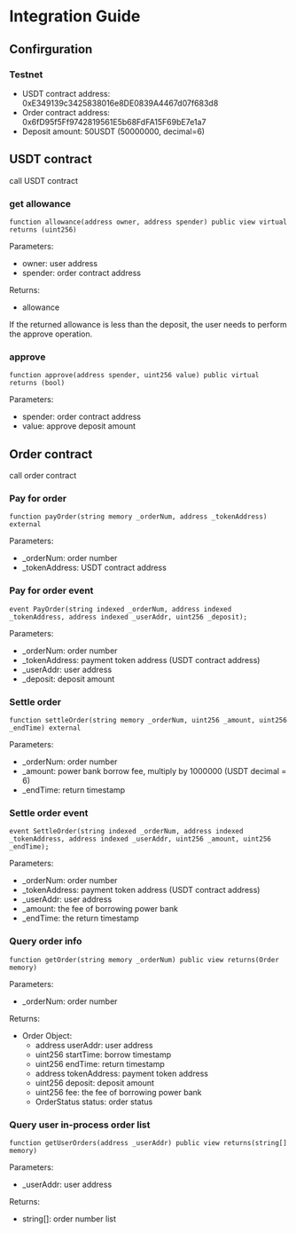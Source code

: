 # Integration Guide

## Confirguration

### Testnet

- USDT contract address: 0xE349139c3425838016e8DE0839A4467d07f683d8
- Order contract address: 0x6fD95f5Ff9742819561E5b68FdFA15F69bE7e1a7
- Deposit amount: 50USDT (50000000, decimal=6)

## USDT contract

call USDT contract

### get allowance

    function allowance(address owner, address spender) public view virtual returns (uint256)

Parameters:
- owner: user address
- spender: order contract address

Returns:
- allowance

If the returned allowance is less than the deposit, the user needs to perform the approve operation.

### approve

    function approve(address spender, uint256 value) public virtual returns (bool)

Parameters:
- spender: order contract address
- value: approve deposit amount

## Order contract

call order contract

### Pay for order

    function payOrder(string memory _orderNum, address _tokenAddress) external

Parameters:
- _orderNum: order number
- _tokenAddress: USDT contract address

### Pay for order event

    event PayOrder(string indexed _orderNum, address indexed _tokenAddress, address indexed _userAddr, uint256 _deposit);

Parameters:
- _orderNum: order number
- _tokenAddress: payment token address (USDT contract address)
- _userAddr: user address
- _deposit: deposit amount

### Settle order

    function settleOrder(string memory _orderNum, uint256 _amount, uint256 _endTime) external

Parameters:
- _orderNum: order number
- _amount: power bank borrow fee, multiply by 1000000 (USDT decimal = 6)
- _endTime: return timestamp

### Settle order event

    event SettleOrder(string indexed _orderNum, address indexed _tokenAddress, address indexed _userAddr, uint256 _amount, uint256 _endTime);

Parameters:
- _orderNum: order number
- _tokenAddress: payment token address (USDT contract address)
- _userAddr: user address
- _amount: the fee of borrowing power bank
- _endTime: the return timestamp

### Query order info

    function getOrder(string memory _orderNum) public view returns(Order memory)

Parameters:
- _orderNum: order number

Returns:
- Order Object:
  - address userAddr: user address
  - uint256 startTime: borrow timestamp
  - uint256 endTime: return timestamp
  - address tokenAddress: payment token address
  - uint256 deposit: deposit amount
  - uint256 fee: the fee of borrowing power bank
  - OrderStatus status: order status

### Query user in-process order list

    function getUserOrders(address _userAddr) public view returns(string[] memory)

Parameters:
- _userAddr: user address

Returns:
- string[]: order number list
